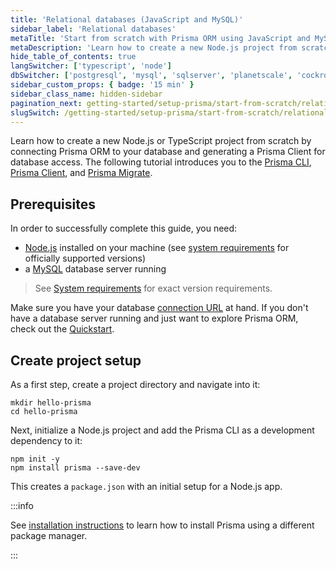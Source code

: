 ```yaml
---
title: 'Relational databases (JavaScript and MySQL)'
sidebar_label: 'Relational databases'
metaTitle: 'Start from scratch with Prisma ORM using JavaScript and MySQL (15 min)'
metaDescription: 'Learn how to create a new Node.js project from scratch by connecting Prisma ORM to your MySQL database and generating a Prisma Client for database access.'
hide_table_of_contents: true
langSwitcher: ['typescript', 'node']
dbSwitcher: ['postgresql', 'mysql', 'sqlserver', 'planetscale', 'cockroachdb', 'prismaPostgres']
sidebar_custom_props: { badge: '15 min' }
sidebar_class_name: hidden-sidebar
pagination_next: getting-started/setup-prisma/start-from-scratch/relational-databases/connect-your-database-node-mysql
slugSwitch: /getting-started/setup-prisma/start-from-scratch/relational-databases-
---
```


Learn how to create a new Node.js or TypeScript project from scratch by connecting Prisma ORM to your database and generating a Prisma Client for database access. The following tutorial introduces you to the [Prisma CLI](/orm/tools/prisma-cli), [Prisma Client](/orm/prisma-client), and [Prisma Migrate](/orm/prisma-migrate).

## Prerequisites

In order to successfully complete this guide, you need:

- [Node.js](https://nodejs.org/en/) installed on your machine (see [system requirements](/orm/reference/system-requirements) for officially supported versions)
- a [MySQL](https://www.mysql.com/) database server running

> See [System requirements](/orm/reference/system-requirements) for exact version requirements.

Make sure you have your database [connection URL](/orm/reference/connection-urls) at hand. If you don't have a database server running and just want to explore Prisma ORM, check out the [Quickstart](/getting-started/quickstart-sqlite).

## Create project setup

As a first step, create a project directory and navigate into it:

```terminal copy
mkdir hello-prisma
cd hello-prisma
```

Next, initialize a Node.js project and add the Prisma CLI as a development dependency to it:

```terminal copy
npm init -y
npm install prisma --save-dev
```

This creates a `package.json` with an initial setup for a Node.js app.

:::info

See [installation instructions](/orm/tools/prisma-cli#installation) to learn how to install Prisma using a different package manager.

:::

<!-- PrismaInitPartial -->
